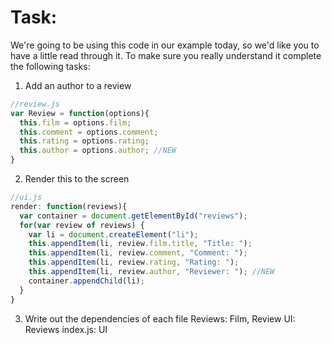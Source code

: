 # Task:

We're going to be using this code in our example today, so we'd like you to have a little read through it. To make sure you really understand it complete the following tasks:

1. Add an author to a review
```js
//review.js
var Review = function(options){
  this.film = options.film;
  this.comment = options.comment;
  this.rating = options.rating;
  this.author = options.author; //NEW
}
```
2. Render this to the screen
```js
//ui.js
render: function(reviews){
  var container = document.getElementById("reviews");
  for(var review of reviews) {
    var li = document.createElement("li");
    this.appendItem(li, review.film.title, "Title: ");
    this.appendItem(li, review.comment, "Comment: ");
    this.appendItem(li, review.rating, "Rating: ");
    this.appendItem(li, review.author, "Reviewer: "); //NEW
    container.appendChild(li);
  }
}
```
3. Write out the dependencies of each file
Reviews: Film, Review
UI: Reviews
index.js: UI
